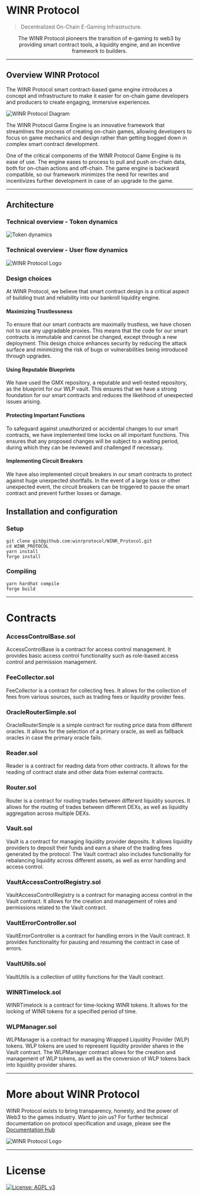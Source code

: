 # WINR Protocol

> Decentralized On-Chain E-Gaming Infrastructure.

<center>The WINR Protocol pioneers the transition of e-gaming to web3 by providing smart contract tools, a liquidity engine, and an incentive framework to builders.</center>

---

## Overview WINR Protocol
The WINR Protocol smart contract-based game engine introduces a concept and infrastructure to make it easier for on-chain game developers and producers to create engaging, immersive experiences.

![WINR Protocol Diagram](docs/schema.png)

The WINR Protocol Game Engine is an innovative framework that streamlines the process of creating on-chain games, allowing developers to focus on game mechanics and design rather than getting bogged down in complex smart contract development.

One of the critical components of the WINR Protocol Game Engine is its ease of use. The engine eases to process to pull and push on-chain data, both for on-chain actions and off-chain. The game engine is backward compatible, so our framework minimizes the need for rewrites and incentivizes further development in case of an upgrade to the game. 

---

## Architecture

### Technical overview - Token dynamics
![Token dynamics](docs/schema_1.jpeg)


### Technical overview - User flow dynamics
![WINR Protocol Logo](docs/schema_2.jpeg)

### Design choices
At WINR Protocol, we believe that smart contract design is a critical aspect of building trust and reliability into our bankroll liquidity engine.

#### Maximizing Trustlessness
To ensure that our smart contracts are maximally trustless, we have chosen not to use any upgradable proxies. This means that the code for our smart contracts is immutable and cannot be changed, except through a new deployment. This design choice enhances security by reducing the attack surface and minimizing the risk of bugs or vulnerabilities being introduced through upgrades.

#### Using Reputable Blueprints
We have used the GMX repository, a reputable and well-tested repository, as the blueprint for our WLP vault. This ensures that we have a strong foundation for our smart contracts and reduces the likelihood of unexpected issues arising.

#### Protecting Important Functions
To safeguard against unauthorized or accidental changes to our smart contracts, we have implemented time locks on all important functions. This ensures that any proposed changes will be subject to a waiting period, during which they can be reviewed and challenged if necessary.

#### Implementing Circuit Breakers
We have also implemented circuit breakers in our smart contracts to protect against huge unexpected shortfalls. In the event of a large loss or other unexpected event, the circuit breakers can be triggered to pause the smart contract and prevent further losses or damage.

## Installation and configuration 

### Setup
```
git clone git@github.com:winrprotocol/WINR_Protocol.git
cd WINR_PROTOCOL
yarn install
forge install
```

### Compiling
```
yarn hardhat compile
forge build
```

---

# Contracts 

### AccessControlBase.sol
AccessControlBase is a contract for access control management. It provides basic access control functionality such as role-based access control and permission management.

### FeeCollector.sol
FeeCollector is a contract for collecting fees. It allows for the collection of fees from various sources, such as trading fees or liquidity provider fees.

### OracleRouterSimple.sol
OracleRouterSimple is a simple contract for routing price data from different oracles. It allows for the selection of a primary oracle, as well as fallback oracles in case the primary oracle fails.

### Reader.sol
Reader is a contract for reading data from other contracts. It allows for the reading of contract state and other data from external contracts.

### Router.sol
Router is a contract for routing trades between different liquidity sources. It allows for the routing of trades between different DEXs, as well as liquidity aggregation across multiple DEXs.

### Vault.sol
Vault is a contract for managing liquidity provider deposits. It allows liquidity providers to deposit their funds and earn a share of the trading fees generated by the protocol. The Vault contract also includes functionality for rebalancing liquidity across different assets, as well as error handling and access control.

### VaultAccessControlRegistry.sol
VaultAccessControlRegistry is a contract for managing access control in the Vault contract. It allows for the creation and management of roles and permissions related to the Vault contract.

### VaultErrorController.sol
VaultErrorController is a contract for handling errors in the Vault contract. It provides functionality for pausing and resuming the contract in case of errors.

### VaultUtils.sol
VaultUtils is a collection of utility functions for the Vault contract.

### WINRTimelock.sol
WINRTimelock is a contract for time-locking WINR tokens. It allows for the locking of WINR tokens for a specified period of time.

### WLPManager.sol
WLPManager is a contract for managing Wrapped Liquidity Provider (WLP) tokens. WLP tokens are used to represent liquidity provider shares in the Vault contract. The WLPManager contract allows for the creation and management of WLP tokens, as well as the conversion of WLP tokens back into liquidity provider shares.

---

# More about WINR Protocol
WINR Protocol exists to bring transparency, honesty, and the power of Web3 to the games industry. Want to join us? For further technical documentation on protocol specification and usage, please see the [Documentation Hub](https://docs.winr.games/)

![WINR Protocol Logo](docs/WINR_Logo_Black.jpg)

---

# License 
[![License: AGPL v3](https://img.shields.io/badge/License-AGPL%20v3-blue.svg)](https://www.gnu.org/licenses/agpl-3.0)